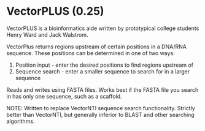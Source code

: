 VectorPLUS (0.25)
==========
VectorPLUS is a bioinformatics aide written by prototypical college students Henry Ward and Jack Walstrom.

VectorPlus returns regions upstream of certain positions in a DNA/RNA sequence.
These positions can be determined in one of two ways:
1) Position input - enter the desired positions to find regions upstream of
2) Sequence search - enter a smaller sequence to search for in a larger sequence

Reads and writes using FASTA files. Works best if the FASTA file you search in has only one sequence, such
as a scaffold.

NOTE: Written to replace VectorNTI sequence search functionality. Strictly better than VectorNTI, but generally inferior to BLAST and other searching algorithms. 


